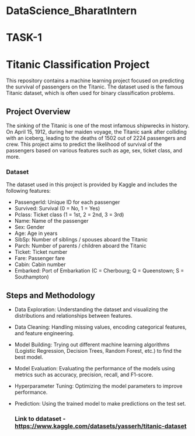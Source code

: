 # DataScience_BharatIntern

# TASK-1

# Titanic Classification Project

This repository contains a machine learning project focused on predicting the survival of passengers on the Titanic. The dataset used is the famous Titanic dataset, which is often used for binary classification problems.

## Project Overview

The sinking of the Titanic is one of the most infamous shipwrecks in history. On April 15, 1912, during her maiden voyage, the Titanic sank after colliding with an iceberg, leading to the deaths of 1502 out of 2224 passengers and crew. This project aims to predict the likelihood of survival of the passengers based on various features such as age, sex, ticket class, and more.

### Dataset

The dataset used in this project is provided by Kaggle and includes the following features:

* PassengerId: Unique ID for each passenger
* Survived: Survival (0 = No, 1 = Yes)
* Pclass: Ticket class (1 = 1st, 2 = 2nd, 3 = 3rd)
* Name: Name of the passenger
* Sex: Gender
* Age: Age in years
* SibSp: Number of siblings / spouses aboard the Titanic
* Parch: Number of parents / children aboard the Titanic
* Ticket: Ticket number
* Fare: Passenger fare
* Cabin: Cabin number
* Embarked: Port of Embarkation (C = Cherbourg; Q = Queenstown; S = Southampton)
  
## Steps and Methodology

* Data Exploration: Understanding the dataset and visualizing the distributions and relationships between features.
* Data Cleaning: Handling missing values, encoding categorical features, and feature engineering.
* Model Building: Trying out different machine learning algorithms (Logistic Regression, Decision Trees, Random Forest, etc.) to find the best model.
* Model Evaluation: Evaluating the performance of the models using metrics such as accuracy, precision, recall, and F1-score.
* Hyperparameter Tuning: Optimizing the model parameters to improve performance.
* Prediction: Using the trained model to make predictions on the test set.

  ### Link to ddataset -  https://www.kaggle.com/datasets/yasserh/titanic-dataset
  
